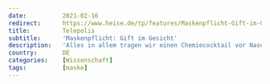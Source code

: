 ```yaml
---
date:          2021-02-16
redirect:      https://www.heise.de/tp/features/Maskenpflicht-Gift-im-Gesicht-5055786.html
title:         Telepolis
subtitle:      'Maskenpflicht: Gift im Gesicht'
description:   'Alles in allem tragen wir einen Chemiecocktail vor Nase und Mund, der nie auf seine Giftigkeit und niemals auf etwaige Langzeitwirkungen untersucht wurde'
country:       DE
categories:    [Wissenschaft]
tags:          [maske]
---
```

